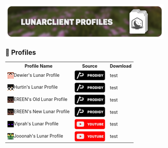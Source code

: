 <html>
<head>
<p align="center">
    <a href=https://github.com/Vaption/LunarClientProfiles/releases><img align=center src=".github/images/lcp_banner.png" width="900" alt="banner"></a></br>
</p>
</head>
<body>

## 💾 Profiles
<table>
  <tr>
    <th>Profile Name</th>
    <th>Source</th>
    <th>Download</th>
  </tr>
  <tr>
    <td><img align=left src=".github/images/skins/dewier_skin.png" width="20" alt="banner"> Dewier's Lunar Profile</td>
    <td><a href=https://discord.gg/prodigy><img align=center src=".github/images/prodigy_button.png" width="100" alt="button"></a></td>
    <td>test</td>
  </tr>
  <tr>
    <td><img align=left src=".github/images/skins/hurtin_skin.png" width="20" alt="banner"> Hurtin's Lunar Profile</td>
    <td><a href=https://discord.gg/prodigy><img align=center src=".github/images/prodigy_button.png" width="100" alt="button"></td>
    <td>test</td>
  </tr>
  <tr>
    <td><img align=left src=".github/images/skins/ereen_skin.png" width="20" alt="banner"> EREEN's Old Lunar Profile</td>
    <td><a href=https://discord.gg/prodigy><img align=center src=".github/images/prodigy_button.png" width="100" alt="button"></td>
    <td>test</td>
  </tr>
  <tr>
    <td><img align=left src=".github/images/skins/ereen_skin.png" width="20" alt="banner"> EREEN's New Lunar Profile</td>
    <td><a href=https://discord.gg/prodigy><img align=center src=".github/images/prodigy_button.png" width="100" alt="button"></td>
    <td>test</td>
  </tr>
  <tr>
    <td><img align=left src=".github/images/skins/viprah_skin.png" width="20" alt="banner"> Viprah's Lunar Profile</td>
    <td><a href=https://youtube.com><img align=center src=".github/images/youtube_button.png" width="100" alt="button"></td>
    <td>test</td>
  </tr>
  <tr>
    <td><img align=left src=".github/images/skins/jooonah_skin.png" width="20" alt="banner"> Jooonah's Lunar Profile</td>
    <td><a href=https://youtube.com><img align=center src=".github/images/youtube_button.png" width="100" alt="button"></td>
    <td>test</td>
  </tr>
</table>
</body>
</html>